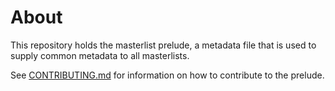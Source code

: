 # About

This repository holds the masterlist prelude, a metadata file that is used to supply common metadata to all masterlists.

See [CONTRIBUTING.md](CONTRIBUTING.md) for information on how to contribute to the prelude.